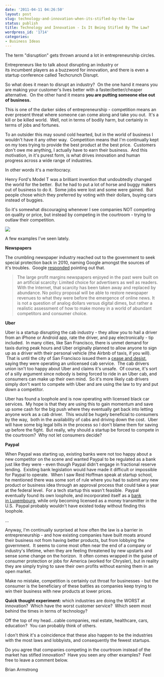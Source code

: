 ```yaml
---
date: '2011-04-11 04:26:50'
layout: post
slug: technology-and-innovation-when-its-stifled-by-the-law
status: publish
title: Technology and Innovation - Is It Being Stifled By The Law?
wordpress_id: '1714'
categories:
- Business Ideas
---
```


The term "disruption" gets thrown around a lot in entrepreneurship circles.

Entrepreneurs like to talk about disrupting an industry or its incumbent players as a buzzword for innovation, and there is even a startup conference called Techcrunch Disrupt.

So what does it mean to disrupt an industry?  On the one hand it means you are making your customer's lives better with a faster/better/cheaper alternative.  On the other hand it means **you are putting someone else out of business.**

This is one of the darker sides of entrepreneurship - competition means an ever present threat where someone can come along and take you out.  It's a kill or be killed world.  Well, not in terms of bodily harm, but certainly in terms of jobs and fortunes.

To an outsider this may sound cold hearted, but in the world of business I wouldn't have it any other way.  Competition means that I'm continually kept on my toes trying to provide the best product at the best price.  Customers don't owe me anything, I actually have to earn their business.  And this motivation, in it's purest form, is what drives innovation and human progress across a wide range of industries.

In other words it's a meritocracy.

Henry Ford's Model T was a brilliant invention that undoubtedly changed the world for the better.  But he had to put a lot of horse and buggy makers out of business to do it.  Some jobs were lost and some were gained.  But people chose which they preferred by voting with their dollars, buying cars instead of buggies.

So it's somewhat discouraging whenever I see companies NOT competing on quality or price, but instead by competing in the courtroom - trying to outlaw their competition.

![](http://s3.amazonaws.com/oldbloguploads/2011/04/Law_and_Justice_Courthouse1.jpg)

A few examples I've seen lately.

**Newspapers**

The crumbling newspaper industry reached out to the government to seek special protection back in 2010, naming Google amongst the sources of it's troubles.  Google [responded](http://googlepublicpolicy.blogspot.com/2010/07/business-problems-need-business.html) pointing out that.


> The large profit margins newspapers enjoyed in the past were built on an artificial scarcity: Limited choice for advertisers as well as readers. With the Internet, that scarcity has been taken away and replaced by abundance. No policy proposal will be able to restore newspaper revenues to what they were before the emergence of online news. It is not a question of analog dollars versus digital dimes, but rather a realistic assessment of how to make money in a world of abundant competitors and consumer choice.


**Uber**

Uber is a startup disrupting the cab industry - they allow you to hail a driver from an iPhone or Android app, rate the driver, and pay electronically - tip included.  In many cities, like San Francisco, there is unmet demand for taxis during peak hours and Uber originally planned to allow anyone to sign up as a driver with their personal vehicle (the Airbnb of taxis, if you will).  That is until the city of San Francisco issued them a [cease and desist](http://blog.uber.com/2010/10/25/ubers-cease-desist/), saying they were operating an unlicensed cab service.  The cab drivers union isn't too happy about Uber and claims it's unsafe.  Of course, it's sort of a silly argument since nobody is being forced to ride in an Uber cab, and consumers can make up their own mind.  So it's more likely cab drivers simply don't want to compete with Uber and are using the law to try and put down a competitor.

Uber has found a loophole and is now operating with licensed black car services.  My hope is that they are using this to gain momentum and save up some cash for the big push where they eventually get back into letting anyone work as a cab driver.  This would be hugely beneficial to consumers by the way,  both in the availability of cabs and driving down the cost.  Uber will have some big legal bills in the process so I don't blame them for saving up before the fight.  But really, why should a startup be forced to compete in the courtroom?  Why not let consumers decide?

**Paypal**

When Paypal was starting up, existing banks were not too happy about a new competitor on the scene and wanted Paypal to be regulated as a bank just like they were - even though Paypal didn't engage in fractional reserve lending.  Existing bank legislation would have made it difficult or impossible for Paypal to operate.  When I saw Reid Hoffman speak at startup school, he mentioned there was some sort of rule where you had to submit any new product or business idea through an approval process that could take a year at the federal level.  For a tech startup this wasn't feasible.  Paypal eventually found its own loophole, and incorporated itself as a [bank in Luxembourg](http://en.wikipedia.org/wiki/PayPal#Bank_status), while only becoming licensed as a money transmitter in the U.S.  Paypal probably wouldn't have existed today without finding this loophole.

...

Anyway, I'm continually surprised at how often the law is a barrier in entrepreneurship - and how existing companies have built moats around their business not from having better products, but from lobbying the government.  It seems to come most often near the end of a company or industry's lifetime, when they are feeling threatened by new upstarts and sense some change on the horizon.  It often comes wrapped in the guise of consumer protection or jobs for America (worked for Chrysler), but in reality they are simply trying to save their own profits without earning them in an open market.

Make no mistake, competition is certainly cut throat for businesses - but the consumer is the beneficiary of these battles as companies keep trying to win their business with new products at lower prices.

**Quick thought experiment:** which industries are doing the WORST at innovation?  Which have the worst customer service?  Which seem most behind the times in terms of technology?

Off the top of my head...cable companies, real estate, healthcare, cars, education?  You can probably think of others.

I don't think it's a coincidence that these also happen to be the industries with the most laws and lobbyists, and consequently the fewest startups.

Do you agree that companies competing in the courtroom instead of the market has stifled innovation?  Have you seen any other examples?  Feel free to leave a comment below.

Brian Armstrong


